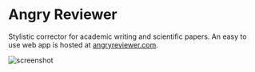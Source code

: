 # Angry Reviewer
Stylistic corrector for academic writing and scientific papers. An easy to use web app is hosted at 
[angryreviewer.com](https://www.angryreviewer.com).

![screenshot](https://github.com/anufrievroman/Angry-Reviewer/blob/master/static/screenshot.png)
